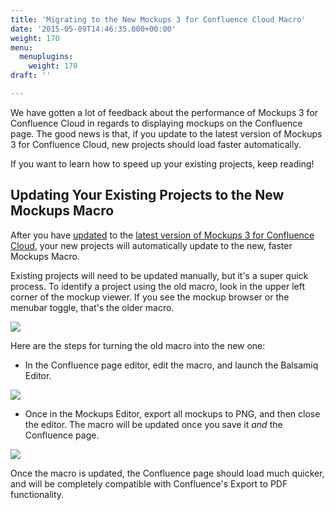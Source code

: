 ```yaml
---
title: 'Migrating to the New Mockups 3 for Confluence Cloud Macro'
date: '2015-05-09T14:46:35.000+00:00'
weight: 170
menu:
  menuplugins:
    weight: 170
draft: ''

---
```


We have gotten a lot of feedback about the performance of Mockups 3 for Confluence Cloud in regards to displaying mockups on the Confluence page. The good news is that, if you update to the latest version of Mockups 3 for Confluence Cloud, new projects should load faster automatically.

If you want to learn how to speed up your existing projects, keep reading!

## Updating Your Existing Projects to the New Mockups Macro

After you have [updated](https://confluence.atlassian.com/display/UPM/Updating+add-ons) to the [latest version of Mockups 3 for Confluence Cloud](https://marketplace.atlassian.com/plugins/com.balsamiq.mockups.confluence/cloud/overview), your new projects will automatically update to the new, faster Mockups Macro.

Existing projects will need to be updated manually, but it's a super quick process. To identify a project using the old macro, look in the upper left corner of the mockup viewer. If you see the mockup browser or the menubar toggle, that's the older macro.

![](https://media.balsamiq.com/img/support/prodfaqs/oldUX.png)

Here are the steps for turning the old macro into the new one:

* In the Confluence page editor, edit the macro, and launch the Balsamiq Editor.

![](https://media.balsamiq.com/img/support/prodfaqs/editconfluence.gif)

* Once in the Mockups Editor, export all mockups to PNG, and then close the editor. The macro will be updated once you save it _and_ the Confluence page.

![](https://media.balsamiq.com/img/support/prodfaqs/pngexport.gif)

Once the macro is updated, the Confluence page should load much quicker, and will be completely compatible with Confluence's Export to PDF functionality.
